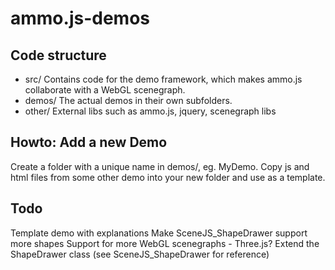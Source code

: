 # ammo.js-demos

## Code structure
* src/ Contains code for the demo framework, which makes ammo.js collaborate with a WebGL scenegraph.
* demos/ The actual demos in their own subfolders.
* other/ External libs such as ammo.js, jquery, scenegraph libs

## Howto: Add a new Demo
Create a folder with a unique name in demos/, eg. MyDemo. Copy js and html files from some other demo into your new folder and use as a template.

## Todo
Template demo with explanations
Make SceneJS_ShapeDrawer support more shapes
Support for more WebGL scenegraphs - Three.js? Extend the ShapeDrawer class (see SceneJS_ShapeDrawer for reference)